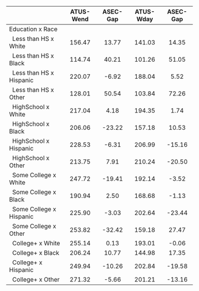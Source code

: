 
|                      |    ATUS-Wend |     ASEC-Gap |    ATUS-Wday |     ASEC-Gap |
| -------------------- | :----------: | :----------: | :----------: | :----------: |
| Education x Race     |              |              |              |              |
| &nbsp;&nbsp;Less than HS x White |       156.47 |        13.77 |       141.03 |        14.35 |
| &nbsp;&nbsp;Less than HS x Black |       114.74 |        40.21 |       101.26 |        51.05 |
| &nbsp;&nbsp;Less than HS x Hispanic |       220.07 |        -6.92 |       188.04 |         5.52 |
| &nbsp;&nbsp;Less than HS x Other |       128.01 |        50.54 |       103.84 |        72.26 |
| &nbsp;&nbsp;HighSchool x White |       217.04 |         4.18 |       194.35 |         1.74 |
| &nbsp;&nbsp;HighSchool x Black |       206.06 |       -23.22 |       157.18 |        10.53 |
| &nbsp;&nbsp;HighSchool x Hispanic |       228.53 |        -6.31 |       206.99 |       -15.16 |
| &nbsp;&nbsp;HighSchool x Other |       213.75 |         7.91 |       210.24 |       -20.50 |
| &nbsp;&nbsp;Some College x White |       247.72 |       -19.41 |       192.14 |        -3.52 |
| &nbsp;&nbsp;Some College x Black |       190.94 |         2.50 |       168.68 |        -1.13 |
| &nbsp;&nbsp;Some College x Hispanic |       225.90 |        -3.03 |       202.64 |       -23.44 |
| &nbsp;&nbsp;Some College x Other |       253.82 |       -32.42 |       159.18 |        27.47 |
| &nbsp;&nbsp;College+ x White |       255.14 |         0.13 |       193.01 |        -0.06 |
| &nbsp;&nbsp;College+ x Black |       206.24 |        10.77 |       144.98 |        17.35 |
| &nbsp;&nbsp;College+ x Hispanic |       249.94 |       -10.26 |       202.84 |       -19.58 |
| &nbsp;&nbsp;College+ x Other |       271.32 |        -5.66 |       201.21 |       -13.16 |

